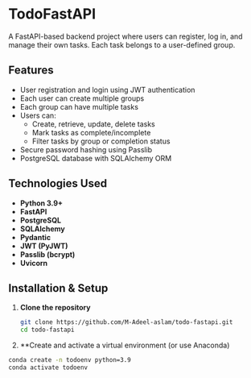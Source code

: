 # TodoFastAPI

A FastAPI-based backend project where users can register, log in, and manage their own tasks. Each task belongs to a user-defined group.

## Features

- User registration and login using JWT authentication
- Each user can create multiple groups
- Each group can have multiple tasks
- Users can:
  - Create, retrieve, update, delete tasks
  - Mark tasks as complete/incomplete
  - Filter tasks by group or completion status
- Secure password hashing using Passlib
- PostgreSQL database with SQLAlchemy ORM

## Technologies Used

- **Python 3.9+**
- **FastAPI**
- **PostgreSQL**
- **SQLAlchemy**
- **Pydantic**
- **JWT (PyJWT)**
- **Passlib (bcrypt)**
- **Uvicorn**

## Installation & Setup

1. **Clone the repository**
   ```bash
   git clone https://github.com/M-Adeel-aslam/todo-fastapi.git
   cd todo-fastapi

2. **Create and activate a virtual environment (or use Anaconda)
```bash
conda create -n todoenv python=3.9
conda activate todoenv
